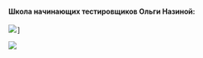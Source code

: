 #### Школа начинающих тестировщиков Ольги Назиной:
<kbd>![](certificates/images/Тайм-менеджмент.jpg)]</kbd>

<kbd>![](images/screenshots/TelegramResult.jpg)</kbd>
